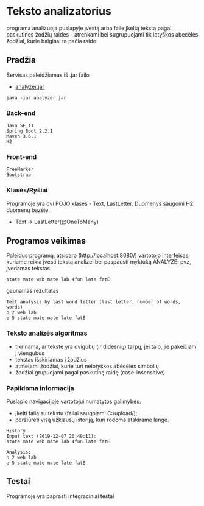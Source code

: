 # Teksto analizatorius

programa analizuoja puslapyje įvestą arba faile įkeltą tekstą pagal paskutines žodžių raides - atrenkami bei sugrupuojami tik lotyškos abecėlės žodžiai, kurie baigiasi ta pačia raide. 

## Pradžia

Servisas paleidžiamas iš .jar failo
* [analyzer.jar](https://we.tl/t-lHVZv8hPdV) 
```
java -jar analyzer.jar
```

### Back-end
```
Java SE 11 
Spring Boot 2.2.1
Maven 3.6.1
H2
```
### Front-end
```
FreeMarker
Bootstrap
```
### Klasės/Ryšiai
Programoje yra dvi POJO klasės - Text, LastLetter. Duomenys saugomi H2 duomenų bazėje.
* Text -> LastLetter(@OneToMany)

## Programos veikimas

Paleidus programą, atsidaro (http://localhost:8080/) vartotojo interfeisas, kuriame reikia įvesti tekstą analizei bei paspausti myktuką ANALYZE:
pvz, įvedamas tekstas
```
state mate web mate lab 4fun late fatE
```
gaunamas rezultatas
```
Text analysis by last word letter (last letter, number of words, words)
b 2 web lab
e 5 state mate mate late fatE 
```
### Teksto analizės algoritmas
* tikrinama, ar tekste yra dvigubų (ir didesnių) tarpų, jei taip, jie pakeičiami į viengubus
* tekstas išskiriamas į žodžius
* atmetami žodžiai, kurie turi nelotyškos abėcėlės simbolių
* žodžiai grupuojami pagal paskutinę raidę (case-insensitive)

### Papildoma informacija

Puslapio navigacijoje vartotojui numatytos galimybės:
* įkelti failą su tekstu (failai saugojami C:/upload/);
* peržiūrėti visą užklausų istoriją, kuri rodoma atskirame lange.
```
History
Input text (2019-12-07 20:49:11):
state mate web mate lab 4fun late fatE

Analysis:
b 2 web lab
e 5 state mate mate late fatE 
```

## Testai

Programoje yra paprasti integraciniai testai